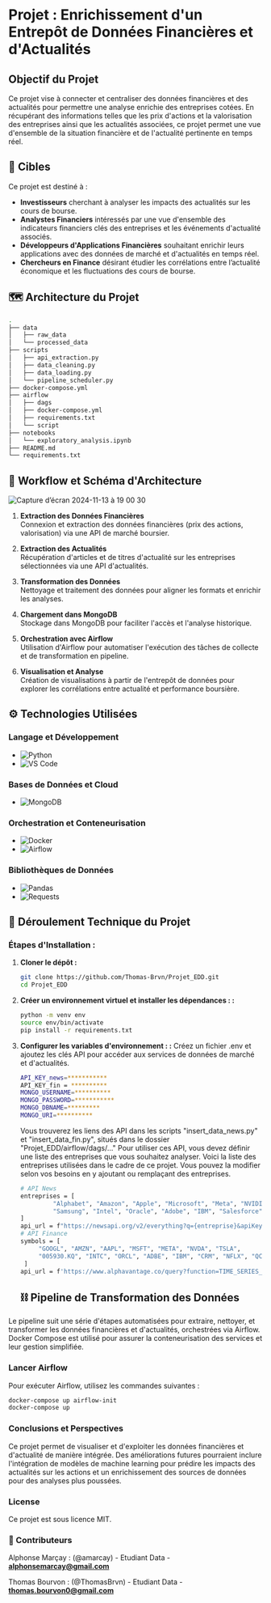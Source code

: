 # Projet : Enrichissement d'un Entrepôt de Données Financières et d'Actualités

## Objectif du Projet

Ce projet vise à connecter et centraliser des données financières et des actualités pour permettre une analyse enrichie des entreprises cotées. En récupérant des informations telles que les prix d'actions et la valorisation des entreprises ainsi que les actualités associées, ce projet permet une vue d'ensemble de la situation financière et de l'actualité pertinente en temps réel.

## 🎯 Cibles

Ce projet est destiné à :

- **Investisseurs** cherchant à analyser les impacts des actualités sur les cours de bourse.
- **Analystes Financiers** intéressés par une vue d'ensemble des indicateurs financiers clés des entreprises et les événements d'actualité associés.
- **Développeurs d'Applications Financières** souhaitant enrichir leurs applications avec des données de marché et d'actualités en temps réel.
- **Chercheurs en Finance** désirant étudier les corrélations entre l’actualité économique et les fluctuations des cours de bourse.

## 🗺️ Architecture du Projet 
```bash 
.
├── data
│   ├── raw_data
│   └── processed_data
├── scripts
│   ├── api_extraction.py
│   ├── data_cleaning.py
│   ├── data_loading.py
│   └── pipeline_scheduler.py
├── docker-compose.yml
├── airflow
│   ├── dags
│   ├── docker-compose.yml
│   ├── requirements.txt
│   └── script
├── notebooks
│   └── exploratory_analysis.ipynb
├── README.md
└── requirements.txt
```




## 🔀 Workflow et Schéma d'Architecture 


![Capture d’écran 2024-11-13 à 19 00 30](https://github.com/user-attachments/assets/3092234e-760f-4469-9cfd-fccaf05bf223)



1. **Extraction des Données Financières**  
   Connexion et extraction des données financières (prix des actions, valorisation) via une API de marché boursier.

2. **Extraction des Actualités**  
   Récupération d'articles et de titres d'actualité sur les entreprises sélectionnées via une API d'actualités.

3. **Transformation des Données**  
   Nettoyage et traitement des données pour aligner les formats et enrichir les analyses.

4. **Chargement dans MongoDB**  
   Stockage dans MongoDB pour faciliter l'accès et l'analyse historique.

5. **Orchestration avec Airflow**  
   Utilisation d'Airflow pour automatiser l'exécution des tâches de collecte et de transformation en pipeline.

6. **Visualisation et Analyse**  
   Création de visualisations à partir de l'entrepôt de données pour explorer les corrélations entre actualité et performance boursière.

## ⚙️ Technologies Utilisées

### Langage et Développement

- ![Python](https://img.shields.io/badge/Python-3.10-blue?logo=python&logoColor=white)
- ![VS Code](https://img.shields.io/badge/VS_Code-1.79-blue?logo=visualstudiocode&logoColor=white)

### Bases de Données et Cloud

- ![MongoDB](https://img.shields.io/badge/MongoDB-5.0-green?logo=mongodb&logoColor=white)

### Orchestration et Conteneurisation

- ![Docker](https://img.shields.io/badge/Docker-20.10.7-blue?logo=docker&logoColor=white)
- ![Airflow](https://img.shields.io/badge/Apache%20Airflow-2.5.0-blue?logo=apacheairflow&logoColor=white)

### Bibliothèques de Données

- ![Pandas](https://img.shields.io/badge/Pandas-1.5.3-green?logo=pandas&logoColor=white)
- ![Requests](https://img.shields.io/badge/Requests-2.28.1-brightgreen?logo=python&logoColor=white)

## 🚀 Déroulement Technique du Projet

### Étapes d'Installation :

1. **Cloner le dépôt :**
   ```bash
   git clone https://github.com/Thomas-Brvn/Projet_EDD.git
   cd Projet_EDD
   ```
2. **Créer un environnement virtuel et installer les dépendances : :**
   ```bash
   python -m venv env
   source env/bin/activate
   pip install -r requirements.txt
   ```

3. **Configurer les variables d'environnement : :**
   Créez un fichier .env et ajoutez les clés API pour accéder aux services de données de marché et d'actualités.
   ```bash
   API_KEY_news=***********
   API_KEY_fin = **********
   MONGO_USERNAME=**********
   MONGO_PASSWORD=***********
   MONGO_DBNAME=*********
   MONGO_URI=**********
   ```
   Vous trouverez les liens des API dans les scripts "insert_data_news.py" et "insert_data_fin.py", situés dans le dossier "Projet_EDD/airflow/dags/..."
Pour utiliser ces API, vous devez définir une liste des entreprises que vous souhaitez analyser. Voici la liste des entreprises utilisées dans le cadre de ce projet. Vous pouvez la modifier selon vos besoins en y ajoutant ou remplaçant des entreprises.
   ```bash
   # API News
   entreprises = [
            "Alphabet", "Amazon", "Apple", "Microsoft", "Meta", "NVIDIA", "Tesla",
            "Samsung", "Intel", "Oracle", "Adobe", "IBM", "Salesforce", "Netflix", "Qualcomm"
   ]
   api_url = f"https://newsapi.org/v2/everything?q={entreprise}&apiKey={api_key}"
   # API Finance
   symbols = [
        "GOOGL", "AMZN", "AAPL", "MSFT", "META", "NVDA", "TSLA",
        "005930.KQ", "INTC", "ORCL", "ADBE", "IBM", "CRM", "NFLX", "QCOM"
    ]
   api_url = f'https://www.alphavantage.co/query?function=TIME_SERIES_DAILY&symbol={symbol}&apikey={api_key}&outputsize=compact'
   ```

   ## ⛓️ Pipeline de Transformation des Données

Le pipeline suit une série d'étapes automatisées pour extraire, nettoyer, et transformer les données financières et d'actualités, orchestrées via Airflow. Docker Compose est utilisé pour assurer la conteneurisation des services et leur gestion simplifiée.

### Lancer Airflow
Pour exécuter Airflow, utilisez les commandes suivantes :

```bash
docker-compose up airflow-init
docker-compose up
```

### Conclusions et Perspectives
Ce projet permet de visualiser et d'exploiter les données financières et d'actualité de manière intégrée. Des améliorations futures pourraient inclure l'intégration de modèles de machine learning pour prédire les impacts des actualités sur les actions et un enrichissement des sources de données pour des analyses plus poussées.

### License 
Ce projet est sous licence MIT.

### 🙌 Contributeurs
Alphonse Marçay : (@amarcay) - Etudiant Data  -**alphonsemarcay@gmail.com**

Thomas Bourvon  : (@ThomasBrvn) - Etudiant Data  -**thomas.bourvon0@gmail.com**












